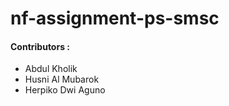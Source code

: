 # nf-assignment-ps-smsc

#### Contributors : 

- Abdul Kholik
- Husni Al Mubarok
- Herpiko Dwi Aguno
